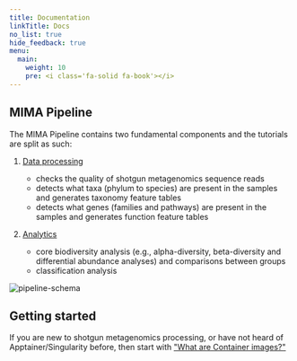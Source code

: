 ```yaml
---
title: Documentation
linkTitle: Docs
no_list: true
hide_feedback: true
menu:
  main:
    weight: 10
    pre: <i class='fa-solid fa-book'></i>
---
```


## MIMA Pipeline

The MIMA Pipeline contains two fundamental components and the tutorials are split as such:

1) [Data processing](tutorials/data-processing)
    - checks the quality of shotgun metagenomics sequence reads
    - detects what taxa (phylum to species) are present in the samples and generates taxonomy feature tables
    - detects what genes (families and pathways) are present in the samples and generates function feature tables
  
2) [Analytics](tutorials/analytics)
   - core biodiversity analysis (e.g., alpha-diversity, beta-diversity and differential abundance analyses) and comparisons between groups
   - classification analysis

![pipeline-schema](/images/mima_pipeline.svg)


## Getting started

If you are new to shotgun metagenomics processing, or have not heard of Apptainer/Singularity before, then start with ["What are Container images?"](what-is-container.md)